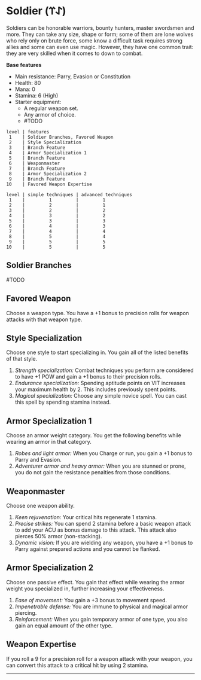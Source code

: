 # Soldier (𐰀𐰼)
Soldiers can be honorable warriors, bounty hunters, master swordsmen and more. They can take any size, shape or form; some of them are lone wolves who rely only on brute force, some know a difficult task requires strong allies and some can even use magic. However, they have one common trait: they are very skilled when it comes to down to combat.

**Base features**
* Main resistance: Parry, Evasion or Constitution
* Health: 80
* Mana: 0
* Stamina: 6 (High)
* Starter equipment:
    * A regular weapon set.
    * Any armor of choice.
    * #TODO 

```soldier_class_features
level | features
 1    | Soldier Branches, Favored Weapon
 2    | Style Specialization
 3    | Branch Feature
 4    | Armor Specialization 1
 5    | Branch Feature
 6    | Weaponmaster
 7    | Branch Feature
 8    | Armor Specialization 2
 9    | Branch Feature
10    | Favored Weapon Expertise
```

```soldier_technique_amount
level | simple techniques | advanced techniques
 1    |         1         |         1
 2    |         2         |         1
 3    |         2         |         2
 4    |         3         |         2
 5    |         3         |         3
 6    |         4         |         3
 7    |         4         |         4
 8    |         5         |         4
 9    |         5         |         5
10    |         5         |         5
```

## Soldier Branches
#TODO 

## Favored Weapon
Choose a weapon type. You have a +1 bonus to precision rolls for weapon attacks with that weapon type.

## Style Specialization
Choose one style to start specializing in. You gain all of the listed benefits of that style.
1. *Strength specialization:* Combat techniques you perform are considered to have +1 POW and gain a +1 bonus to their precision rolls.  
2. *Endurance specialization:* Spending aptitude points on VIT increases your maximum health by 2. This includes previously spent points.
3. *Magical specialization:* Choose any simple novice spell. You can cast this spell by spending stamina instead.

## Armor Specialization 1
Choose an armor weight category. You get the following benefits while wearing an armor in that category.
1. *Robes and light armor:* When you Charge or run, you gain a +1 bonus to Parry and Evasion.
2. *Adventurer armor and heavy armor:* When you are stunned or prone, you do not gain the resistance penalties from those conditions.

## Weaponmaster
Choose one weapon ability. 
1. *Keen rejuvenation:* Your critical hits regenerate 1 stamina. 
2. *Precise strikes:* You can spend 2 stamina before a basic weapon attack to add your ACU as bonus damage to this attack. This attack also pierces 50% armor (non-stacking).
3. *Dynamic vision:* If you are wielding any weapon, you have a +1 bonus to Parry against prepared actions and you cannot be flanked. 

## Armor Specialization 2
Choose one passive effect. You gain that effect while wearing the armor weight you specialized in, further increasing your effectiveness.
1. *Ease of movement:* You gain a +3 bonus to movement speed. 
2. *Impenetrable defense:* You are immune to physical and magical armor piercing.
3. *Reinforcement:* When you gain temporary armor of one type, you also gain an equal amount of the other type.

## Weapon Expertise
If you roll a 9 for a precision roll for a weapon attack with your weapon, you can convert this attack to a critical hit by using 2 stamina.

---
